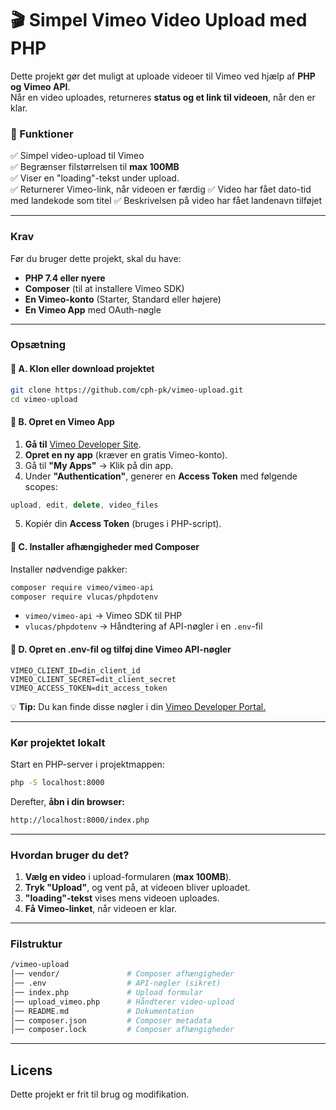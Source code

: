 # 🎬 Simpel Vimeo Video Upload med PHP

Dette projekt gør det muligt at uploade videoer til Vimeo ved hjælp af **PHP og Vimeo API**.  
Når en video uploades, returneres **status og et link til videoen**, når den er klar.

### 🚀 Funktioner

✅ Simpel video-upload til Vimeo  
✅ Begrænser filstørrelsen til **max 100MB**  
✅ Viser en "loading"-tekst under upload.  
✅ Returnerer Vimeo-link, når videoen er færdig
✅ Video har fået dato-tid med landekode som titel
✅ Beskrivelsen på video har fået landenavn tilføjet

---

### Krav

Før du bruger dette projekt, skal du have:

- **PHP 7.4 eller nyere**
- **Composer** (til at installere Vimeo SDK)
- **En Vimeo-konto** (Starter, Standard eller højere)
- **En Vimeo App** med OAuth-nøgle

---

### Opsætning

#### 🔹 A. Klon eller download projektet

```bash
git clone https://github.com/cph-pk/vimeo-upload.git
cd vimeo-upload
```

#### 🔹 B. Opret en Vimeo App

1. **Gå til** [Vimeo Developer Site](https://developer.vimeo.com).
2. **Opret en ny app** (kræver en gratis Vimeo-konto).
3. Gå til **"My Apps"** → Klik på din app.
4. Under **"Authentication"**, generer en **Access Token** med følgende scopes:

```cpp
upload, edit, delete, video_files
```

5. Kopiér din **Access Token** (bruges i PHP-script).

#### 🔹 C. Installer afhængigheder med Composer

Installer nødvendige pakker:

```bash
composer require vimeo/vimeo-api
composer require vlucas/phpdotenv
```

- `vimeo/vimeo-api` → Vimeo SDK til PHP
- `vlucas/phpdotenv` → Håndtering af API-nøgler i en `.env`-fil

#### 🔹 D. Opret en .env-fil og tilføj dine Vimeo API-nøgler

```
VIMEO_CLIENT_ID=din_client_id
VIMEO_CLIENT_SECRET=dit_client_secret
VIMEO_ACCESS_TOKEN=dit_access_token
```

💡 **Tip:** Du kan finde disse nøgler i din [Vimeo Developer Portal.](https://developer.vimeo.com/apps)

---

### Kør projektet lokalt

Start en PHP-server i projektmappen:

```bash
php -S localhost:8000
```

Derefter, **åbn i din browser:**

```bash
http://localhost:8000/index.php
```

---

### Hvordan bruger du det?

1. **Vælg en video** i upload-formularen (**max 100MB**).
2. **Tryk "Upload"**, og vent på, at videoen bliver uploadet.
3. **"loading"-tekst** vises mens videoen uploades.
4. **Få Vimeo-linket**, når videoen er klar.

---

### Filstruktur

```bash
/vimeo-upload
│── vendor/               # Composer afhængigheder
│── .env                  # API-nøgler (sikret)
│── index.php             # Upload formular
│── upload_vimeo.php      # Håndterer video-upload
│── README.md             # Dokumentation
│── composer.json         # Composer metadata
│── composer.lock         # Composer afhængigheder
```

---

## Licens

Dette projekt er frit til brug og modifikation.
